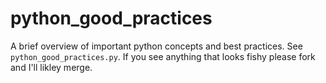 # python_good_practices
A brief overview of important python concepts and best practices. See `python_good_practices.py`. If you see anything that looks fishy please fork and I'll likley merge.
